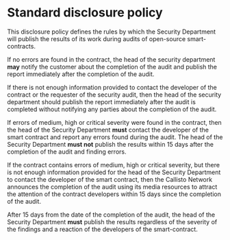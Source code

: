 # Standard disclosure policy

This disclosure policy defines the rules by which the Security Department will publish the results of its work during audits of open-source smart-contracts.

If no errors are found in the contract, the head of the security department **may** notify the customer about the completion of the audit and publish the report immediately after the completion of the audit.

If there is not enough information provided to contact the developer of the contract or the requester of the security audit, then the head of the security department should publish the report immediately after the audit is completed without notifying any parties about the completion of the audit.

If errors of medium, high or critical severity were found in the contract, then the head of the Security Department **must** contact the developer of the smart contract and report any errors found during the audit. The head of the Security Department **must not** publish the results within 15 days after the completion of the audit and finding errors.

If the contract contains errors of medium, high or critical severity, but there is not enough information provided for the head of the Security Department to contact the developer of the smart contract, then the Callisto Network announces the completion of the audit using its media resources to attract the attention of the contract developers within 15 days since the completion of the audit.

After 15 days from the date of the completion of the audit, the head of the Security Department **must** publish the results regardless of the severity of the findings and a reaction of the developers of the smart-contract.
